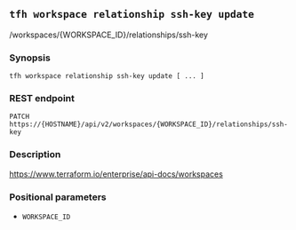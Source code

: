 ## `tfh workspace relationship ssh-key update`

/workspaces/{WORKSPACE_ID}/relationships/ssh-key

### Synopsis

    tfh workspace relationship ssh-key update [ ... ]

### REST endpoint

    PATCH https://{HOSTNAME}/api/v2/workspaces/{WORKSPACE_ID}/relationships/ssh-key

### Description

https://www.terraform.io/enterprise/api-docs/workspaces

### Positional parameters

* `WORKSPACE_ID`

